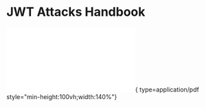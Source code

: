 # JWT Attacks Handbook

![JWT Attacks Handbook](../attachments/sb_handbooks/JWT-Handbook.pdf){ type=application/pdf style="min-height:100vh;width:140%"}